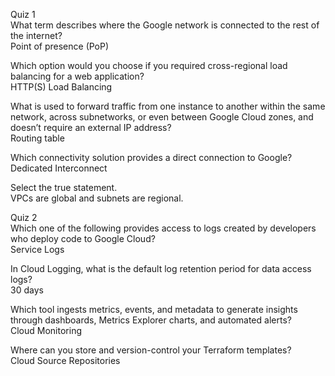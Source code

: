 Quiz 1<br>
What term describes where the Google network is connected to the rest of the internet?<br>
Point of presence (PoP)

Which option would you choose if you required cross-regional load balancing for a web application?<br>
HTTP(S) Load Balancing

What is used to forward traffic from one instance to another within the same network, across subnetworks, or even between Google Cloud zones, and doesn’t require an external IP address?<br>
Routing table

Which connectivity solution provides a direct connection to Google?<br>
Dedicated Interconnect

Select the true statement.<br>
VPCs are global and subnets are regional.

Quiz 2<br>
Which one of the following provides access to logs created by developers who deploy code to Google Cloud?<br>
Service Logs

In Cloud Logging, what is the default log retention period for data access logs?<br>
30 days

Which tool ingests metrics, events, and metadata to generate insights through dashboards, Metrics Explorer charts, and automated alerts?<br>
Cloud Monitoring

Where can you store and version-control your Terraform templates?<br>
Cloud Source Repositories

